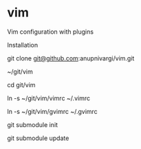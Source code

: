 vim
===
Vim configuration with plugins

Installation

git clone git@github.com:anupnivargi/vim.git 

~/git/vim

cd git/vim

ln -s ~/git/vim/vimrc ~/.vimrc

ln -s ~/git/vim/gvimrc ~/.gvimrc

git submodule init

git submodule update
